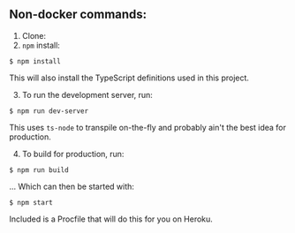 
## Non-docker commands:

1. Clone:
2. `npm` install:

  `$ npm install`

  This will also install the TypeScript definitions used in this project.

3. To run the development server, run:

  `$ npm run dev-server`

  This uses `ts-node` to transpile on-the-fly and probably ain't the best idea for production.

4. To build for production, run:

  `$ npm run build`

  ... Which can then be started with:

  `$ npm start`

  Included is a Procfile that will do this for you on Heroku.

